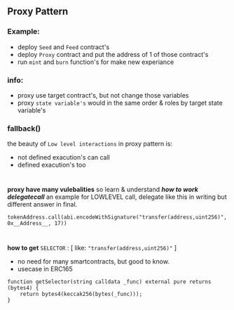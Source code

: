 ## Proxy Pattern

### Example:
- deploy `Seed` and `Feed` contract's
- deploy `Proxy` contract and put the address of 1 of those contract's
- run `mint`  and `burn` function's for make new experiance

### info:
- proxy use target contract's, but not change those variables
- proxy `state variable's` would in the same order & roles by target state variable's

### fallback()
the beauty of `Low level interactions` in proxy pattern is: 
- not defined exacution's can call
- defined exacution's too

#

**proxy have many vulebalities** so learn & understand ***how to work delegatecall***
an example for LOWLEVEL call, delegate like this in writing but different answer in final.

```
tokenAddress.call(abi.encodeWithSignature("transfer(address,uint256)", 0x__Address__, 17))
```
#

**how to get** `SELECTOR` : [ like: `"transfer(address,uint256)"` ]
- no need for many smartcontracts, but good to know.
- usecase in ERC165
```
function getSelector(string calldata _func) external pure returns (bytes4) {
    return bytes4(keccak256(bytes(_func)));
}
```
